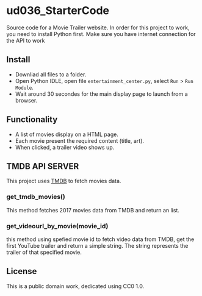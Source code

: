 # ud036_StarterCode
Source code for a Movie Trailer website.
In order for this project to work, you need to install Python first.
Make sure you have internet connection for the API to work

## Install
- Downliad all files to a folder.
- Open Python IDLE,  open file ```entertainment_center.py```, select ```Run``` > ```Run Module```.
- Wait around 30 secondes for the main display page to launch from a browser.

## Functionality
 - A list of movies display on a HTML page.
 - Each movie present the required content (title, art).
 - When clicked, a trailer video shows up.


## TMDB API SERVER
This project uses [TMDB](https://www.themoviedb.org/) to fetch movies data.

### get_tmdb_movies()
This method fetches 2017 movies data from TMDB and return an list.

### get_videourl_by_movie(movie_id)
this method using spefied movie id to fetch video data from TMDB, get the first YouTube trailer and return a simple string. The string represents the trailer of that specified movie.




## License
This is a public domain work, dedicated using CC0 1.0.